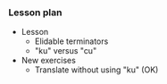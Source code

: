 ### Lesson plan

* Lesson
    * Elidable terminators
    * "ku" versus "cu"
* New exercises
    * Translate without using "ku" (OK)
